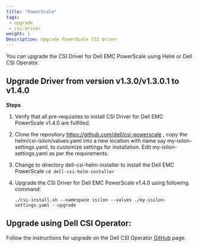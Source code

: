 ```yaml
---
title: "PowerScale"
tags: 
 - upgrade
 - csi-driver
weight: 1
Description: Upgrade PowerScale CSI driver
---
```

You can upgrade the CSI Driver for Dell EMC PowerScale using Helm or Dell CSI Operator.

## Upgrade Driver from version v1.3.0/v1.3.0.1 to v1.4.0
**Steps**
1. Verify that all pre-requisites to install CSI Driver for Dell EMC PowerScale v1.4.0 are fulfilled.
2. Clone the repository https://github.com/dell/csi-powerscale , copy the helm/csi-isilon/values.yaml into a new location with name say my-isilon-settings.yaml, to customize settings for installation. Edit my-isilon-settings.yaml as per the requirements.
3. Change to directory dell-csi-helm-installer to install the Dell EMC PowerScale `cd dell-csi-helm-installer`
4. Upgrade the CSI Driver for Dell EMC PowerScale v1.4.0 using following command:

   `./csi-install.sh --namespace isilon --values ./my-isilon-settings.yaml --upgrade`

## Upgrade using Dell CSI Operator:

Follow the instructions for upgrade on the Dell CSI Operator [GitHub](https://github.com/dell/dell-csi-operator) page.

